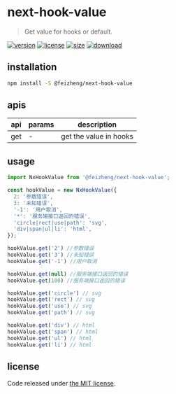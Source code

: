 # next-hook-value
> Get value for hooks or default.

[![version][version-image]][version-url]
[![license][license-image]][license-url]
[![size][size-image]][size-url]
[![download][download-image]][download-url]

## installation
```bash
npm install -S @feizheng/next-hook-value
```

## apis
| api | params | description            |
| --- | ------ | ---------------------- |
| get | -      | get the value in hooks |

## usage
```js
import NxHookValue from '@feizheng/next-hook-value';

const hookValue = new NxHookValue({
  2: '参数错误',
  3: '未知错误',
  '-1': '用户取消',
  '*': '服务端接口返回的错误',
  'circle|rect|use|path': 'svg',
  'div|span|ul|li': 'html',
});

hookValue.get('2') //参数错误
hookValue.get('3') //未知错误
hookValue.get('-1') //用户取消

hookValue.get(null) //服务端接口返回的错误
hookValue.get(100) //服务端接口返回的错误

hookValue.get('circle') // svg
hookValue.get('rect') // svg
hookValue.get('use') // svg
hookValue.get('path') // svg

hookValue.get('div') // html
hookValue.get('span') // html
hookValue.get('ul') // html
hookValue.get('li') // html
```

## license
Code released under [the MIT license](https://github.com/afeiship/next-hook-value/blob/master/LICENSE.txt).

[version-image]: https://img.shields.io/npm/v/@feizheng/next-hook-value
[version-url]: https://npmjs.org/package/@feizheng/next-hook-value

[license-image]: https://img.shields.io/npm/l/@feizheng/next-hook-value
[license-url]: https://github.com/afeiship/next-hook-value/blob/master/LICENSE.txt

[size-image]: https://img.shields.io/bundlephobia/minzip/@feizheng/next-hook-value
[size-url]: https://github.com/afeiship/next-hook-value/blob/master/dist/next-hook-value.min.js

[download-image]: https://img.shields.io/npm/dm/@feizheng/next-hook-value
[download-url]: https://www.npmjs.com/package/@feizheng/next-hook-value
